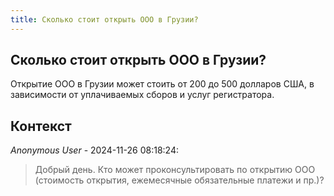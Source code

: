 ```yaml
---
title: Сколько стоит открыть ООО в Грузии?
---
```


## Сколько стоит открыть ООО в Грузии?

Открытие ООО в Грузии может стоить от 200 до 500 долларов США, в зависимости от уплачиваемых сборов и услуг регистратора.

## Контекст

_Anonymous User_ - 2024-11-26 08:18:24:

> Добрый день. Кто может проконсультировать по открытию ООО (стоимость открытия, ежемесячные обязательные платежи и пр.)?
